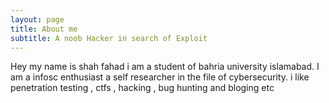 ```yaml
---
layout: page
title: About me
subtitle: A noob Hacker in search of Exploit
---
```

Hey my name is shah fahad i am a student of bahria university islamabad. I am a infosc enthusiast a self researcher in the file of cybersecurity.
i like penetration testing , ctfs , hacking , bug hunting and bloging etc


